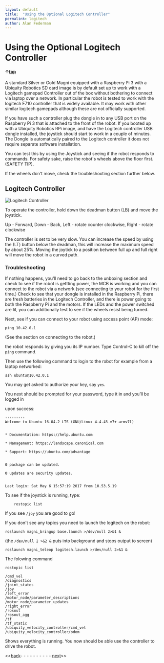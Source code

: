 ```yaml
---
layout: default
title:  "Using the Optional Logitech Controller"
permalink: logitech
author: Alan Federman
---
```

# Using the Optional Logitech Controller

#### &uarr;[top](https://ubiquityrobotics.github.io/learn/)

A standard Silver or Gold Magni equipped with a Raspberry Pi 3 with a Ubiquity Robotics SD card image is by default set up to work with a Logitech gamepad Controller out of the box without bothering to connect via laptop over a network. In particular the robot is tested to work with the logitech F710 controller that is widely available. It may work with other similar logitech gamepads although these are not officially supported.

If you have such a controller plug the dongle in to any USB port on the Raspberry Pi 3 that is attached to the front of the robot. If you booted up with a Ubiquity Robotics RPi image, and have the Logitech controller USB dongle installed, the joystick should start to work in a couple of minutes. The Dongle is automatically paired to the Logitech controller it does not require separate software installation.

You can test this by using the Joystick and seeing if the robot responds to commands. For safety sake, raise the robot's wheels above the floor first. (SAFETY TIP).

If the wheels don't move, check the troubleshooting section further below.

## Logitech Controller

![Logitech Controller](https://ubiquityrobotics.github.io/learn/assets/joystick.jpg)

<!--

Other possible way to display an image

![1038 image](https://ubiquityrobotics.github.io/learn.magni.com/assets/joystick.jpg)-->

<!--div class="image-wrapper">

		1038 raw

        <img src="https://ubiquityrobotics.github.io/learn.magni.com/assets/imag1038.jpg?raw=true" />

		1038

        <p class="image-caption">A Basic Multimeter</p>

</div-->

To operate the controller, hold down the deadman button (LB) and move the joystick.

Up - Forward, Down - Back, Left - rotate counter clockwise, Right - rotate clockwise

The controller is set to be very slow. You can increase the speed by using the (LT) button below the deadman, this will increase the maximum speed by about 25%.  Moving the joytick to a position between full up and full right will move the robot in a curved path.



### Troubleshooting

If nothing happens, you'll need to go back to the unboxing section and check to see
if the robot is gettting power, the MCB is working and you can connect to the robot via a network
(see connecting to your robot for the first time.) Check to see that your dongle is installed in the Raspberry Pi, there are fresh batteries in the Logitech Controller, and there is power going to both the Raspberry Pi and the motors. If the LEDs and the power switched are lit, you can additionally test to see if the wheels resist being turned.

Next, see if you can connect to your robot using access point (AP) mode:

	ping 10.42.0.1

(See the section on connecting to the robot.)

the robot responds by giving you its IP number. Type Control-C
to kill off the `ping` command.


Then use the following command to login to the robot for example  from a laptop networked:


	ssh ubuntu@10.42.0.1


You may get asked to authorize your key, say `yes`.

You next should be prompted for your password, type it in and you’ll be logged in

upon success:

	---------
	Welcome to Ubuntu 16.04.2 LTS (GNU/Linux 4.4.43-v7+ armv7l)


	* Documentation: https://help.ubuntu.com

	* Management: https://landscape.canonical.com

	* Support: https://ubuntu.com/advantage


	0 package can be updated.

	0 updates are security updates.


	Last login: Sat May 6 15:57:19 2017 from 10.53.5.19

To see if the joystick is running, type:

        rostopic list

If you see `/joy`  you are good to go!

If you don't see any topics you need to launch the logitech on the robot:


	roslaunch magni_bringup base.launch >/dev/null 2>&1 &

(the `/dev/null 2 >&2 &` puts into background and stops output to screen)


	roslaunch magni_teleop logitech.launch >/dev/null 2>&1 &




The folowing command

	rostopic list

	/cmd_vel
	/diagnostics
	/joint_states
	/joy
	/left_error
	/motor_node/parameter_descriptions
	/motor_node/parameter_updates
	/right_error
	/rosout
	/rosout_agg
	/tf
	/tf_static
	/ubiquity_velocity_controller/cmd_vel
	/ubiquity_velocity_controller/odom

Shows everything is running. You now should be able use the controller to drive the robot.

<<[back](unboxing)- - - - - - - - - - [next](robot_commander)>>
